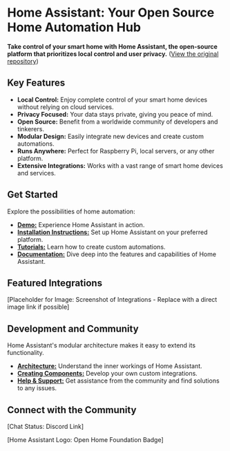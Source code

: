 # Home Assistant: Your Open Source Home Automation Hub

**Take control of your smart home with Home Assistant, the open-source platform that prioritizes local control and user privacy.** ([View the original repository](https://github.com/home-assistant/core))

## Key Features

*   **Local Control:** Enjoy complete control of your smart home devices without relying on cloud services.
*   **Privacy Focused:** Your data stays private, giving you peace of mind.
*   **Open Source:** Benefit from a worldwide community of developers and tinkerers.
*   **Modular Design:** Easily integrate new devices and create custom automations.
*   **Runs Anywhere:** Perfect for Raspberry Pi, local servers, or any other platform.
*   **Extensive Integrations:** Works with a vast range of smart home devices and services.

## Get Started

Explore the possibilities of home automation:

*   [**Demo:**](https://demo.home-assistant.io) Experience Home Assistant in action.
*   [**Installation Instructions:**](https://home-assistant.io/getting-started/) Set up Home Assistant on your preferred platform.
*   [**Tutorials:**](https://home-assistant.io/getting-started/automation/) Learn how to create custom automations.
*   [**Documentation:**](https://home-assistant.io/docs/) Dive deep into the features and capabilities of Home Assistant.

## Featured Integrations

[Placeholder for Image: Screenshot of Integrations - Replace with a direct image link if possible]

## Development and Community

Home Assistant's modular architecture makes it easy to extend its functionality.

*   [**Architecture:**](https://developers.home-assistant.io/docs/architecture_index/) Understand the inner workings of Home Assistant.
*   [**Creating Components:**](https://developers.home-assistant.io/docs/creating_component_index/) Develop your own custom integrations.
*   [**Help & Support:**](https://home-assistant.io/help/) Get assistance from the community and find solutions to any issues.

## Connect with the Community

[Chat Status: Discord Link]

[Home Assistant Logo: Open Home Foundation Badge]